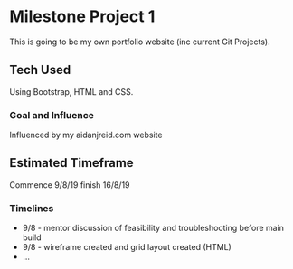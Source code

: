 # Milestone Project 1

This is going to be my own portfolio website (inc current Git Projects).

## Tech Used

Using Bootstrap, HTML and CSS.

### Goal and Influence

Influenced by my aidanjreid.com website

## Estimated Timeframe

Commence 9/8/19
finish 16/8/19

### Timelines

* 9/8 - mentor discussion of feasibility and troubleshooting before main build
* 9/8 - wireframe created and grid layout created (HTML)
* ...